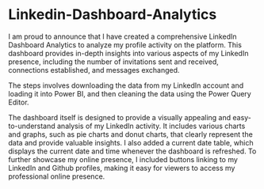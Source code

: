 # Linkedin-Dashboard-Analytics

I am proud to announce that I have created a comprehensive LinkedIn Dashboard Analytics to analyze my profile activity on the platform. This dashboard provides in-depth insights into various aspects of my LinkedIn presence, including the number of invitations sent and received, connections established, and messages exchanged.

The steps involves downloading the data from my LinkedIn account and loading it into Power BI, and then cleaning the data using the Power Query Editor.

The dashboard itself is designed to provide a visually appealing and easy-to-understand analysis of my LinkedIn activity. It includes various charts and graphs, such as pie charts and donut charts, that clearly represent the data and provide valuable insights. I also added a current date table, which displays the current date and time whenever the dashboard is refreshed. To further showcase my online presence, I included buttons linking to my LinkedIn and Github profiles, making it easy for viewers to access my professional online presence.


